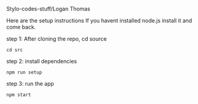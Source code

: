 Stylo-codes-stuff/Logan Thomas

Here are the setup instructions
If you havent installed node.js install it and come back.

step 1: After cloning the repo, cd source
```
cd src
```
step 2: install dependencies
```
npm run setup
```
step 3: run the app
```
npm start
```
